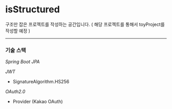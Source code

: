 # isStructured
구조만 잡은 프로젝트를 작성하는 공간입니다. ( 해당 프로젝트를 통해서 toyProject를 작성할 예정 ) 

----------------

### 기술 스택

*Spring Boot JPA*

*JWT* 
 - SignatureAlgorithm.HS256
 
*OAuth2.0*
 - Provider (Kakao OAuth)